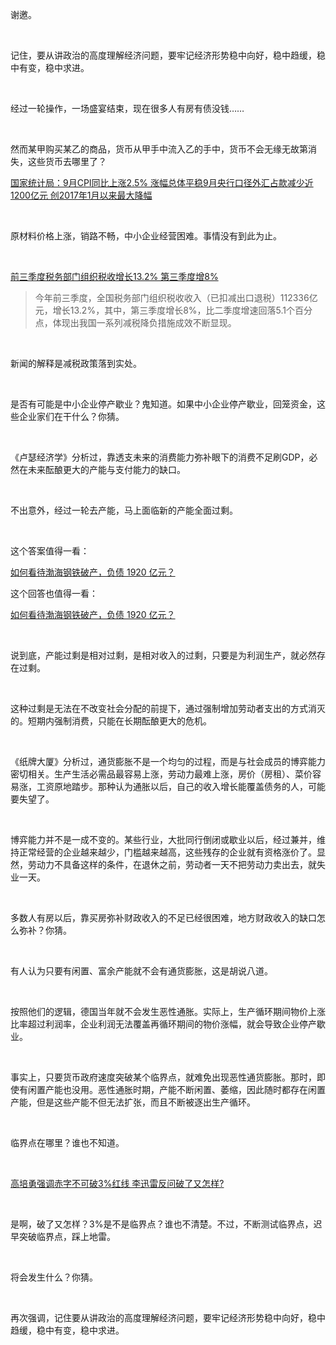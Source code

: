 <p data-pid="hFLVTosK">谢邀。</p><p><br></p><p data-pid="RV2R-V2p">记住，要从讲政治的高度理解经济问题，要牢记经济形势稳中向好，稳中趋缓，稳中有变，稳中求进。</p><p><br></p><p data-pid="2gP3GToj">经过一轮操作，一场盛宴结束，现在很多人有房有债没钱……</p><p><br></p><p data-pid="UaNi8B_e">然而某甲购买某乙的商品，货币从甲手中流入乙的手中，货币不会无缘无故第消失，这些货币去哪里了？</p><a href="http://link.zhihu.com/?target=http%3A//news.sina.com.cn/c/2018-10-17/doc-ihmhafis1429424.shtml" data-draft-node="block" data-draft-type="link-card" data-image="https://picx.zhimg.com/v2-bc39586651aed7c39fef670a84bcdd4e_qhd.jpg?source=d16d100b" data-image-width="1392" data-image-height="926" class=" wrap external" target="_blank" rel="nofollow noreferrer">国家统计局：9月CPI同比上涨2.5% 涨幅总体平稳</a><a href="http://link.zhihu.com/?target=http%3A//finance.sina.com.cn/money/forex/hbfx/2018-10-18/doc-ihmrasqs0388235.shtml" data-draft-node="block" data-draft-type="link-card" data-image="https://pic1.zhimg.com/v2-19244768b727cee5adc59b47dfa60b00_qhd.jpg?source=d16d100b" data-image-width="1627" data-image-height="700" class=" wrap external" target="_blank" rel="nofollow noreferrer">9月央行口径外汇占款减少近1200亿元 创2017年1月以来最大降幅</a><p><br></p><p data-pid="SyZO8gy1">原材料价格上涨，销路不畅，中小企业经营困难。事情没有到此为止。</p><p><br></p><a href="http://link.zhihu.com/?target=https%3A//finance.sina.com.cn/china/2018-10-23/doc-ihmuuiyw0929415.shtml" data-draft-node="block" data-draft-type="link-card" data-image="https://picx.zhimg.com/v2-e7fc65ce070d7e10b57952270403fda3_qhd.jpg?source=d16d100b" data-image-width="550" data-image-height="366" class=" wrap external" target="_blank" rel="nofollow noreferrer">前三季度税务部门组织税收增长13.2% 第三季度增8%</a><blockquote data-pid="CEP09n-l">今年前三季度，全国税务部门组织税收收入（已扣减出口退税）112336亿元，增长13.2%，其中，第三季度增长8%，比二季度增速回落5.1个百分点，体现出我国一系列减税降负措施成效不断显现。</blockquote><p><br></p><p data-pid="J5YCVx_-">新闻的解释是减税政策落到实处。</p><p><br></p><p data-pid="ElD2arZa">是否有可能是中小企业停产歇业？鬼知道。如果中小企业停产歇业，回笼资金，这些企业家们在干什么？你猜。</p><p><br></p><p data-pid="eubwFpS2">《卢瑟经济学》分析过，靠透支未来的消费能力弥补眼下的消费不足刷GDP，必然在未来酝酿更大的产能与支付能力的缺口。</p><p><br></p><p data-pid="P8-x_fJo">不出意外，经过一轮去产能，马上面临新的产能全面过剩。</p><p><br></p><p data-pid="BaAcwVL8">这个答案值得一看：</p><a href="https://www.zhihu.com/question/296536945" data-draft-node="block" data-draft-type="link-card" data-image="https://pic1.zhimg.com/zhihu-card-default.jpg?source=d16d100b" class="internal">如何看待渤海钢铁破产，负债 1920 亿元？</a><p data-pid="luCYTIG7">这个回答也值得一看：</p><a href="https://www.zhihu.com/question/296536945/answer/511511363" data-draft-node="block" data-draft-type="link-card" data-image="https://pic1.zhimg.com/zhihu-card-default.jpg?source=d16d100b" class="internal">如何看待渤海钢铁破产，负债 1920 亿元？</a><p><br></p><p data-pid="e-6ciHso">说到底，产能过剩是相对过剩，是相对收入的过剩，只要是为利润生产，就必然存在过剩。</p><p><br></p><p data-pid="3skYNjKy">这种过剩是无法在不改变社会分配的前提下，通过强制增加劳动者支出的方式消灭的。短期内强制消费，只能在长期酝酿更大的危机。</p><p><br></p><p data-pid="eCbumM0V">《纸牌大厦》分析过，通货膨胀不是一个均匀的过程，而是与社会成员的博弈能力密切相关。生产生活必需品最容易上涨，劳动力最难上涨，房价（房租）、菜价容易涨，工资原地踏步。那种认为通胀以后，自己的收入增长能覆盖债务的人，可能要失望了。</p><p><br></p><p data-pid="zsb-l-CK">博弈能力并不是一成不变的。某些行业，大批同行倒闭或歇业以后，经过兼并，维持正常经营的企业越来越少，门槛越来越高，这些残存的企业就有资格涨价了。显然，劳动力不具备这样的条件，在退休之前，劳动者一天不把劳动力卖出去，就失业一天。</p><p><br></p><p data-pid="V5jt2Iue">多数人有房以后，靠买房弥补财政收入的不足已经很困难，地方财政收入的缺口怎么弥补？你猜。</p><p><br></p><p data-pid="WOTWfaw9">有人认为只要有闲置、富余产能就不会有通货膨胀，这是胡说八道。</p><p><br></p><p data-pid="6RNmd3RO">按照他们的逻辑，德国当年就不会发生恶性通胀。实际上，生产循环期间物价上涨比率超过利润率，企业利润无法覆盖再循环期间的物价涨幅，就会导致企业停产歇业。</p><p><br></p><p data-pid="MF6yGJAd">事实上，只要货币政府速度突破某个临界点，就难免出现恶性通货膨胀。那时，即使有闲置产能也没用。恶性通胀时期，产能不断闲置、萎缩，因此随时都存在闲置产能，但是这些产能不但无法扩张，而且不断被逐出生产循环。</p><p data-pid="sVq1ds9_"> ​​​​</p><p data-pid="4TtE2Ypm">临界点在哪里？谁也不知道。</p><p><br></p><a href="http://link.zhihu.com/?target=http%3A//finance.sina.com.cn/meeting/2018-10-17/doc-ihmhafis1923634.shtml" data-draft-node="block" data-draft-type="link-card" class=" wrap external" target="_blank" rel="nofollow noreferrer">高培勇强调赤字不可破3%红线 李迅雷反问破了又怎样?</a><p><br></p><p data-pid="YppzQ85b">是啊，破了又怎样？3%是不是临界点？谁也不清楚。不过，不断测试临界点，迟早突破临界点，踩上地雷。</p><p><br></p><p data-pid="cNK5h5YN">将会发生什么？你猜。</p><p><br></p><p data-pid="at-flLrO">再次强调，记住要从讲政治的高度理解经济问题，要牢记经济形势稳中向好，稳中趋缓，稳中有变，稳中求进。</p>